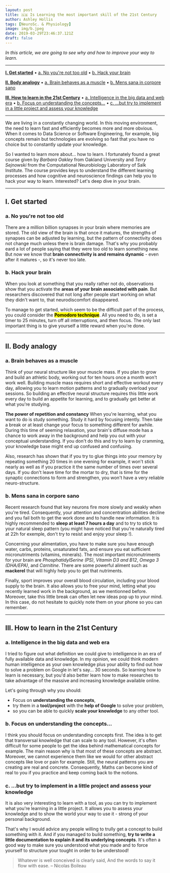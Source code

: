 ```yaml
---
layout: post
title: 🇬🇧 Is Learning the most important skill of the 21st Century
author: Ashley Hollis
tags: [NeuroSc. & Physiology]
image: img/b.jpeg
date: 2019-03-29T23:46:37.121Z
draft: false
---
```


*In this article, we are going to see why and how to improve your way to learn.*

---

**[I. Get started](#one)**
• [a. No you're not too old](#one-one)
• [b. Hack your brain](#one-two)

**[II. Body analogy](#two)**
• [a. Brain behaves as a muscle](#two-one)
• [b. Mens sana in corpore sano](#two-two)

**[III. How to learn in the 21st Century](#three)**
• [a. Intelligence in the big data and web era](#three-one)
• [b. Focus on understanding the concepts...](#three-two)
• [c. ...but try to implement in a little project and assess your knowledge](#three-three)

---

We are living in a constantly changing world. In this moving environment, the need to learn fast and efficiently becomes more and more obvious. When it comes to Data Science or Software Engineering, for example, big concepts remain but technologies are evolving so fast that you have no choice but to constantly update your knowledge.

So I wanted to learn more about... how to learn. I fortunately found a great course given by *Barbara Oakley* from Oakland University and *Terry Sejnowski* from the Computational Neurobiology Laboratory of Salk Institute. The course provides keys to understand the different learning processes and how cognitive and neuroscience findings can help you to hack your way to learn. Interested? Let's deep dive in your brain.

---

## I. Get started

### a. No you're not too old <a id="one"></a>

There are a million billion synapses in your brain where memories are stored. The old view of the brain is that once it matures, the strengths of synapses can be adjusted by learning, but the pattern of connectivity does not change much unless there is brain damage. That's why you probably eard a lot of people saying that they were too old to learn something new. But now we know that **brain connectivity is and remains dynamic** - even after it matures -, so it's never too late.

### b. Hack your brain

When you look at something that you really rather not do, observations show that you activate the **areas of your brain associated with pain**. But researchers discovered that not long after people start working on what they didn't want to, that neurodiscomfort disappeared.

To manage to get started, which seem to be the difficult part of the process, you could consider the <mark>**Pomodoro technique**</mark>. All you need to do, is set a timer to 25 minutes, turn off all interruptions, and then focus. The only last important thing is to give yourself a little reward when you're done.

---

## II. Body analogy

### a. Brain behaves as a muscle

Think of your neural structure like your muscle mass. If you plan to grow and build an athletic body, working out for ten hours once a month won't work well. Building muscle mass requires short and effective workout every day, allowing you to learn motion patterns and to gradually overload your sessions. So building an effective neural structure requires this little work every day to build an appetite for learning, and to gradually get better at what you're studying.

**The power of repetition and constancy**
When you're learning, what you want to do is study something. Study it hard by focusing intently. Then take a break or at least change your focus to something different for awhile. During this time of seeming relaxation, your brain's diffuse mode has a chance to work away in the background and help you out with your conceptual understanding.
If you don't do this and try to learn by cramming, your knowledge base might end up confused and confusing.

Also, research has shown that if you try to glue things into your memory by repeating something 20 times in one evening for example, it won't stick nearly as well as if you practice it the same number of times over several days. If you don't leave time for the mortar to dry, that is time for the synaptic connections to form and strengthen, you won't have a very reliable neuro-structure.

### b. Mens sana in corpore sano

Recent research found that key neurons fire more slowly and weakly when you're tired. Consequently, your attention and concentration abilities decline and you fail both to get the work done and to handle new information.
It is highly recommended to **sleep at least 7 hours a day** and to try to stick to your natural sleep pattern (you might have noticed that you're naturally tired at 22h for exemple, don't try to resist and enjoy your sleep !).

Concerning your alimentation, you have to make sure you have enough water, carbs, proteins, unsaturated fats, and ensure you eat sufficient micronutriments (vitamins, minerals).
The most important micronutriments for your brain are *PhosphatidylSerine (PS)*, *Vitamin D3 and B12*, *Omega 3 (DHA/EPA)*, and *Carnitine*. There are some powerful aliment such as **mackerel** that will highly help you to get that nutriments.

Finally, sport improves your overall blood circulation, including your blood supply to the brain. It also allows you to free your mind, letting what you recently learned work in the background, as we mentionned before. Moreover, take this little break can often let new ideas pop up to your mind. In this case, do not hesitate to quickly note them on your phone so you can remember.

---

## III. How to learn in the 21st Century

### a. Intelligence in the big data and web era

I tried to figure out what definition we could give to intelligence in an era of fully available data and knowledge.
In my opinion, we could think modern human intelligence as your own knowledge plus your ability to find out how to solve a problem on Google in let's say... 30 seconds. So learning how to learn is necessary, but you'd also better learn how to make researches to take advantage of the massive and increasing knowledge available online.

Let's going through why you should:
- Focus on **understanding the concepts**,
- try them in a **tool/project** with the **help of Google** to solve your problem,
- so you can be able to quickly **scale your knowledge** to any other tool.

### b. Focus on understanding the concepts...

I think you should focus on understanding concepts first. The idea is to get that transversal knowledge that can scale to any tool.
However, it's often difficult for some people to get the idea behind mathematical concepts for example. The main reason why is that most of these concepts are abstract. Moreover, we cannot experience them like we would for other abstract concepts like love or pain for example. Still, the neural patterns you are creating are real and concrete. Consequently, Maths can become kind of real to you if you practice and keep coming back to the notions.

### c. ...but try to implement in a little project and assess your knowledge

It is also very interesting to learn with a tool, as you can try to implement what you're learning in a little project. It allows you to assess your knowledge and to show the world your way to use it - strong of your personal background.

That's why I would advice any people willing to trully get a concept to build something with it. And if you managed to build something, **try to write a little documentation to explain it and its underlying concepts**. It's often a good way to make sure you understood what you made and to force yourself to structure your tought in order to be understood!

> Whatever is well conceived is clearly said, And the words to say it flow with ease.
> – Nicolas Boileau
